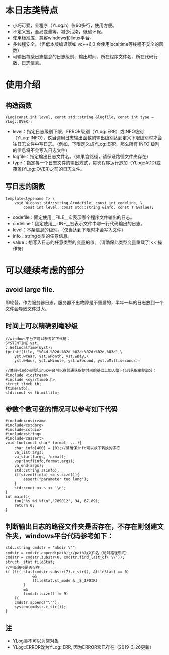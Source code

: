 # 本日志类特点

* 小巧可爱，全程序（YLog.h）仅60多行，使用方便。
* 不定义宏，全局变量等，减少污染，低碳环保。
* 使用标准库，兼容windows和linux平台。
* 多线程安全。（但低本版编译器如 vc++6.0 会使用localtime等线程不安全的函数）
* 可输出每条日志信息的日志级别、输出时间、所在程序文件名、所在代码行数、日志信息。

# 使用介绍

## 构造函数
```
YLog(const int level, const std::string &logfile, const int type = YLog::OVER);
```
* level：指定日志级别下限，ERROR级别（YLog::ERR）或INFO级别（YLog::INFO），仅当调用日志输出函数的输出级别达到定义下限级别时才会往日志文件中写日志。（例如，下限定义成YLog::ERR，那么所有 INFO 级别的信息将不会写入日志文件）
* logfile：指定输出日志文件名。（如果含路径，请保证路径文件夹存在）
* type：指定每一个日志文件的输出方式，每次程序运行追加（YLog::ADD)或覆盖(YLog::OVER)之前的日志文件。

## 写日志的函数
```
template<typename T> \
	void W(const std::string &codefile, const int codeline, \
		const int level, const std::string &info, const T &value);
```
* codefile：固定使用__FILE__宏表示哪个程序文件输出的日志。
* codeline：固定使用__LINE__宏表示文件中哪一行代码输出的日志。
* level：本条信息的级别。（仅当达到下限时才会写入文件）
* info：string类型的任意信息。
* value：想写入日志的任意类型的变量的值。（请确保此类型变量重载了'<<'操作符）

# 可以继续考虑的部分

## avoid large file.
即轮替，作为服务器日志，服务器不出故障是不重启的，半年一年的日志放到一个文件会导致文件过大。

## 时间上可以精确到毫秒级

```
//windows平台下可以参考如下代码：
SYSTEMTIME yst;
::GetLocalTime(&yst);
fprintf(file, "%04d-%02d-%02d %02d:%02d:%02d.%03d",\
    yst.wYear, yst.wMonth, yst.wDay,\
    yst.wHour, yst.wMinute, yst.wSecond, yst.wMilliseconds);

//兼容windows和linux平台可以在普通获取秒时间的基础上加入如下代码获取毫秒部分：
#include <iostream>
#include <sys/timeb.h>
struct timeb tb;
ftime(&tb);
std::cout << tb.millitm;
```

## 参数个数可变的情况可以参考如下代码

```
#include<iostream>
#include<cstdarg>
#include<cstdio>
#include<string>
#include<cassert>
void fun(const char* format, ...){
    char info[400] = {0};//请确保info可以放下转换的字符
    va_list args;
    va_start(args, format);    
    vsprintf(info,format,args);
    va_end(args); 
    std::string s(info);
    if(sizeof(info) <= s.size()){
        assert("parameter too long");
    }   
    std::cout << s << '\n';
}
int main(){
    fun("%s %d %f\n","789012", 34, 67.89);
    return 0;
}
```

## 判断输出日志的路径文件夹是否存在，不存在则创建文件夹，windows平台代码参考如下：

```
std::string cmdstr = "mkdir \"";
cmdstr = cmdstr.append(path);//path为文件名（绝对路径形式）
cmdstr = cmdstr.substr(0, cmdstr.find_last_of('\\'));
struct _stat fileStat;
//判断路径是否存在
if (!((_stat(cmdstr.substr(7).c_str(), &fileStat) == 0) 
			&& 
			(fileStat.st_mode & _S_IFDIR)
		)	
		&&
		(cmdstr.size() != 9)
	){
	cmdstr.append("\"");
	system(cmdstr.c_str());
}
```
## 注

* YLog类不可以为常对象
* YLog::ERROR改为YLog::ERR, 因为ERROR宏已存在（2019-3-26更新）
